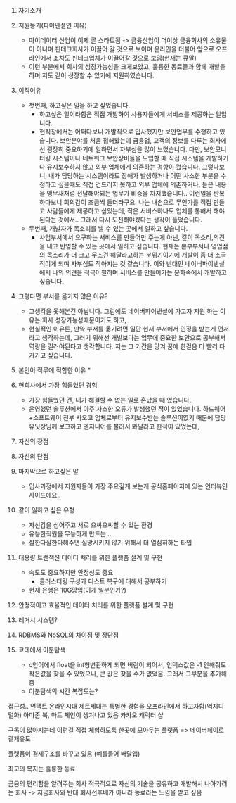 
 1. 자기소개
 2. 지원동기(파이넨셜인 이유)
	* 마이데이터 산업이 이제 곧 스타트됨 -> 금융산업이 더이상 금융회사의 소유물이 아니며 핀테크회사가 이끌어 갈 것으로 보이며 온라인을 더불어 앞으로 오프라인에서 조차도 핀테크업체가 이끌어갈 것으로 보임(현재는 큐알) 
	* 이런 부분에서 회사의 성장가능성을 크게보았고, 훌륭한 동료들과 함께 개발을 하며 저도 같이 성장할 수 있기에 지원하였습니다.
 3. 이직이유
	* 첫번째, 하고싶은 일을 하고 싶었습니다.
		* 하고싶은 일이라함은 직접 개발하여 사용자들에게 서비스를 제공하는 일입니다.
		* 현직장에서는 어쩌다보니 개발직으로 입사했지만 보안업무를 수행하고 있습니다. 보안분야를 처음 접해봤는데 금융업, 고객의 정보를 다루는 회사에선 굉장히 중요하기에 일하면서 자부심을 많이 느꼈습니다. 다만, 보안모니터링 시스템이나 네트워크 보안장비들을 도입할 때 직접 시스템을 개발하거나 유지보수하지 않고 외부 업체에게 의존하는 경향이 컸습니다. 그렇다보니, 내가 담당하는 시스템이라도 장애가 발생하거나 어떤 사소한 부분을 수정하고 싶을때도 직접 건드리지 못하고 외부 업체에 의존하거나,  들은 내용을 앵무새처럼 전달해야되는 업무가 비중을 차지했습니다.. 이런일을 반복하다보니 회의감이 조금씩 들더라구요. 나는 내손으로 무언가를 직접 만들고 사람들에게 제공하고 싶었는데, 작은 서비스하나도 업체를 통해서 해야된다는 것에서.. 그래서 다시 도전해야겠다는 생각이 들었습니다.
	* 두번째, 개발자가 목소리를 낼 수 있는 곳에서 일하고 싶습니다.
		* 사업부서에서 요구하는 서비스를 만들어만 주는게 아닌, 같이 목소리,의견을 내고 반영할 수 있는 곳에서 일하고 싶습니다. 현재는 본부부서나 영업점의 목소리가 더 크고 무조건 해달라고하는 분위기이기에 개발이 좀 더 소극적이게 되며 자부심도 작아지는 것 같습니다. 이와 반대인 네이버파이낸셜에서 나의 의견을 적극어필하며 서비스를 만들어가는 문화속에서 개발하고 싶습니다.
4. 그렇다면 부서를 옮기지 않은 이유?
	* 그생각을 못해본건 아닙니다. 그럼에도 네이버파이낸셜에 가고자 지원 하는 이유는 회사 성장가능성때문이기도 하고, 
	* 현실적인 이유론, 만약 부서를 옮기려면 일단 현재 부서에서 인정을 받는게 먼저라고 생각하는데, 그러기 위해선 개발보다는 업무에 중요한 보안으로 공부해서 역량을 길러야된다고 생각합니다. 저는 그 기간을 당겨 꿈에 한걸음 더 빨리 다가가고 싶습니다.
5. 본인이 직무에 적합한 이유
	* 
6. 현회사에서 가장 힘들었던 경험
	* 가장 힘들었던 건, 내가 해결할 수 없는 일로 혼났을 때 였습니다..
	* 운영했던 솔루션에서 아주 사소한 오류가 발생했던 적이 있었습니다. 하드웨어+소프트웨어 전부 사오고 업체로부터 유지보수받는 솔루션이였기 때문에 담당 유닛장님께 보고하고 엔지니어를 불러서 봐달라고 한적이 있었는데, 
7. 자신의 장점
8. 자신의 단점
9. 마지막으로 하고싶은 말
	* 입사과정에서 지원자들이 가장 주요깊게 보는게 공식홈페이지에 있는 인터뷰인사이드에요..  
10. 같이 일하고 싶은 유형
	* 자신감을 심어주고 서로 으쌰으쌰할 수 있는 환경
	* 유능한직원을 무능하게 만드는 ..
	* 잘한다잘한다해주면 실망시키지 않기 위해서 더 열심히하는 타입


11. 대용량 트랜잭션 데이터 처리를 위한 플랫폼 설계 및 구현
	* 속도도 중요하지만 안정성도 중요
		* 클러스터링 구성과 디스트 복구에 대해서 공부하기
	* 현재 은행은 10G망임(이게 일분인가?)
12. 안정적이고 효율적인 데이터 처리를 위한 플랫폼 설계 및 구현
13. 레거시 시스템?
14. RDBMS와 NoSQL의 차이점 및 장단점
15. 코테에서 이분탐색
	* c언어에서 float을 int형변환하게 되면 버림이 되어서, 인덱스값은 -1 안해줘도 작은값을 찾을 수 있었으나, 큰 값은 찾을 수가 없었음. 그래서 그부분을 추가해줌
	* 이분탐색의 시간 복잡도는?


접근성..
언택트 온라인시대
제트세대는 특별한 경험을 오프라인에서 하고자함(역지디털화)
아마존 북, 마트 체인이 생겨나고 있음
카카오 캐릭터 샵

구독이 많아지는데
이런걸 직접 체험하도록 한곳에 모아두는 플랫폼
=> 네이버페이로 결제유도

플랫폼이 경제구조를 바꾸고 있음
(예를들어 배달앱)

최고의 복지는 훌륭한 동료

금융의 편리함을 알려주는 회사
적극적으로 자신의 기술을 공유하고 개발해서 나아가려는 회사 -> 지금회사와 반대
회사선후배가 아니라 동료라는 느낌을 받고 싶음

<!--stackedit_data:
eyJoaXN0b3J5IjpbLTE1Mjk4MjkwMTUsLTcwNzMzODQwNiw5OT
g5MDA3NDMsLTEzMTY3OTg0NjYsMzczMjU0NTkxLDExODkwMjg1
N119
-->